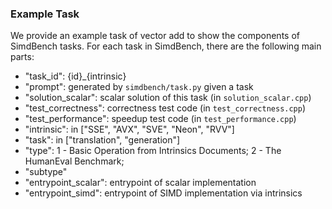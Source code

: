 ### Example Task

We provide an example task of vector add to show the components of SimdBench tasks.
For each task in SimdBench, there are the following main parts:
- "task_id": {id}_{intrinsic}
- "prompt": generated by `simdbench/task.py` given a task
- "solution_scalar": scalar solution of this task (in `solution_scalar.cpp`)
- "test_correctness": correctness test code (in `test_correctness.cpp`)
- "test_performance": speedup test code (in `test_performance.cpp`)
- "intrinsic": in ["SSE", "AVX", "SVE", "Neon", "RVV"]
- "task": in ["translation", "generation"]
- "type": 1 - Basic Operation from Intrinsics Documents; 2 - The HumanEval Benchmark;
- "subtype"
- "entrypoint_scalar": entrypoint of scalar implementation
- "entrypoint_simd": entrypoint of SIMD implementation via intrinsics
